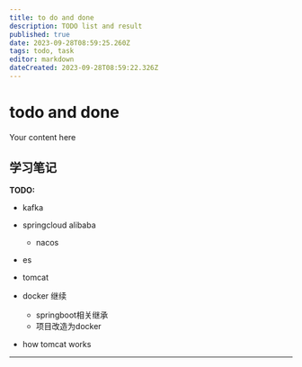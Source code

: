 ```yaml
---
title: to do and done
description: TODO list and result
published: true
date: 2023-09-28T08:59:25.260Z
tags: todo, task
editor: markdown
dateCreated: 2023-09-28T08:59:22.326Z
---
```


# todo and done
Your content here

## 学习笔记
**TODO:** 
- kafka
- springcloud alibaba
  - nacos
- es  
- tomcat 
- docker 继续
  - springboot相关继承
  - 项目改造为docker

- how tomcat works
---